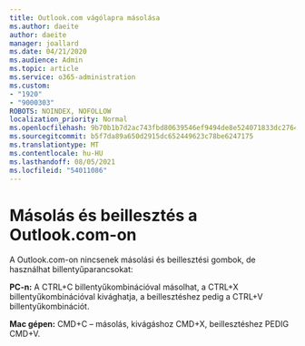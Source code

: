 ```yaml
---
title: Outlook.com vágólapra másolása
ms.author: daeite
author: daeite
manager: joallard
ms.date: 04/21/2020
ms.audience: Admin
ms.topic: article
ms.service: o365-administration
ms.custom:
- "1920"
- "9000303"
ROBOTS: NOINDEX, NOFOLLOW
localization_priority: Normal
ms.openlocfilehash: 9b70b1b7d2ac743fbd80639546ef9494de8e524071833dc276403391c560bb6a
ms.sourcegitcommit: b5f7da89a650d2915dc652449623c78be6247175
ms.translationtype: MT
ms.contentlocale: hu-HU
ms.lasthandoff: 08/05/2021
ms.locfileid: "54011086"
---
```

# <a name="copy-and-paste-in-outlookcom"></a>Másolás és beillesztés a Outlook.com-on

A Outlook.com-on nincsenek másolási és beillesztési gombok, de használhat billentyűparancsokat:

**PC-n:** A CTRL+C billentyűkombinációval másolhat, a CTRL+X billentyűkombinációval kivághatja, a beillesztéshez pedig a CTRL+V billentyűkombinációt.

**Mac gépen:** CMD+C – másolás, kivágáshoz CMD+X, beillesztéshez PEDIG CMD+V.